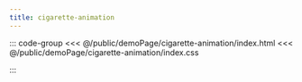 ```yaml
---
title: cigarette-animation
---
```


::: code-group
<<< @/public/demoPage/cigarette-animation/index.html
<<< @/public/demoPage/cigarette-animation/index.css

:::